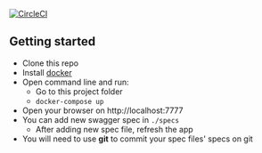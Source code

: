 [![CircleCI](https://circleci.com/gh/phucpnt/kasru.svg?style=svg)](https://circleci.com/gh/phucpnt/kasru)

## Getting started

* Clone this repo
* Install [docker](https://docs.docker.com/install/)
* Open command line and run:
    * Go to this project folder
    * ```docker-compose up```
* Open your browser on http://localhost:7777
* You can add new swagger spec in `./specs`
    * After adding new spec file, refresh the app
* You will need to use **git** to commit your spec files' specs on git

